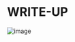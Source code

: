 # WRITE-UP

![image](https://github.com/user-attachments/assets/5d061045-dd6b-4451-b7bf-6bbef8c771ed)
